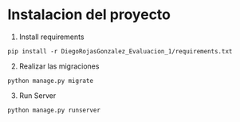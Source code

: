 # Instalacion del proyecto


1. Install requirements


```
pip install -r DiegoRojasGonzalez_Evaluacion_1/requirements.txt
```

2. Realizar las migraciones

```
python manage.py migrate
```

3. Run Server 

```
python manage.py runserver
```